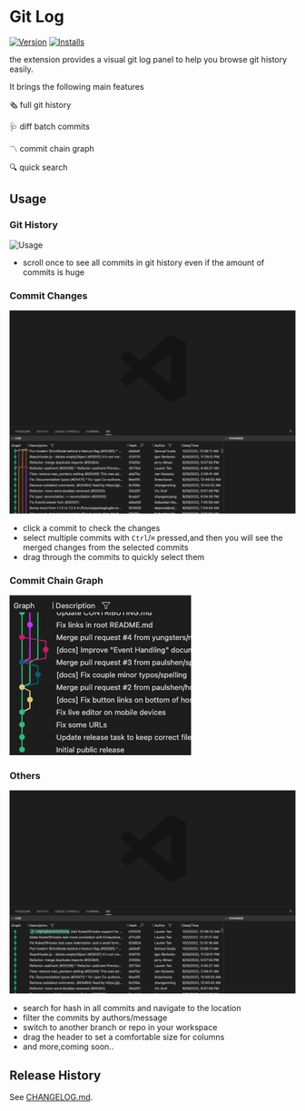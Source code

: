 # Git Log

[![Version](https://vsmarketplacebadge.apphb.com/version/guodongsun.vscode-git-cruise.svg)](https://marketplace.visualstudio.com/items?itemName=guodongsun.vscode-git-cruise)
[![Installs](https://vsmarketplacebadge.apphb.com/installs/guodongsun.vscode-git-cruise.svg)](https://marketplace.visualstudio.com/items?itemName=guodongsun.vscode-git-cruise)

the extension provides a visual git log panel to help you browse git history easily.

It brings the following main features

🗞️ full git history

🩺 diff batch commits

〽️ commit chain graph

🔍 quick search

## Usage

### Git History

![Usage](./assets/usage/full-history.gif)

- scroll once to see all commits in git history even if the amount of commits is huge

### Commit Changes

![Usage](./assets/usage/changes.gif)

- click a commit to check the changes
- select multiple commits with `Ctrl`/`⌘` pressed,and then you will see the merged changes from the selected commits
- drag through the commits to quickly select them

### Commit Chain Graph

![Usage](./assets/usage/graph.gif)

### Others

![Usage](./assets/usage/search.gif)

- search for hash in all commits and navigate to the location
- filter the commits by authors/message
- switch to another branch or repo in your workspace
- drag the header to set a comfortable size for columns
- and more,coming soon..

## Release History

See [CHANGELOG.md](CHANGELOG.md).
